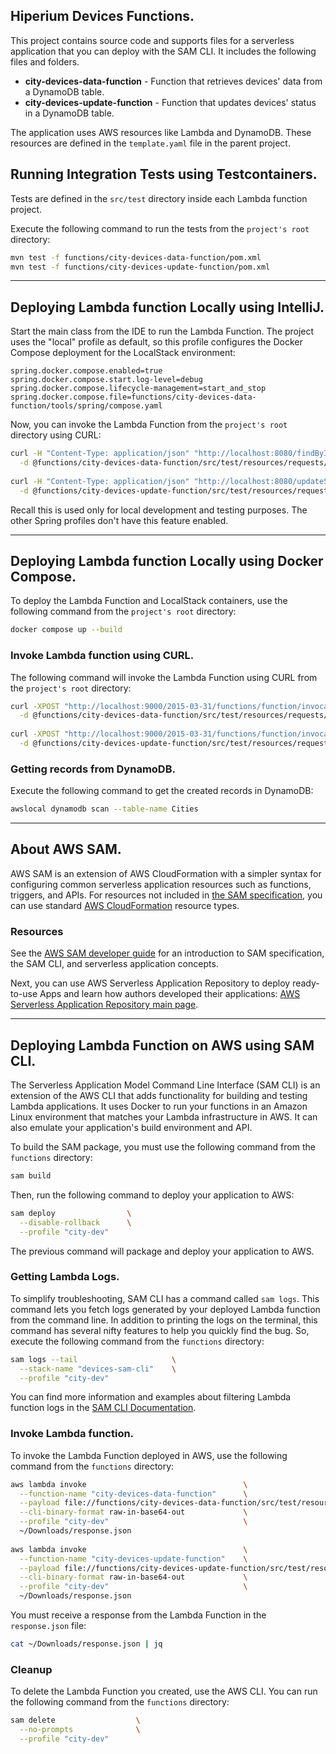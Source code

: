 ## Hiperium Devices Functions.

This project contains source code and supports files for a serverless application that you can deploy with the SAM CLI.
It includes the following files and folders.

- **city-devices-data-function** - Function that retrieves devices' data from a DynamoDB table.
- **city-devices-update-function** - Function that updates devices' status in a DynamoDB table.

The application uses AWS resources like Lambda and DynamoDB.
These resources are defined in the `template.yaml` file in the parent project.

## Running Integration Tests using Testcontainers.
Tests are defined in the `src/test` directory inside each Lambda function project.

Execute the following command to run the tests from the `project's root` directory:
```bash
mvn test -f functions/city-devices-data-function/pom.xml
mvn test -f functions/city-devices-update-function/pom.xml
```


---
## Deploying Lambda function Locally using IntelliJ.
Start the main class from the IDE to run the Lambda Function. 
The project uses the "local" profile as default,
so this profile configures the Docker Compose deployment for the LocalStack environment:

```properties
spring.docker.compose.enabled=true
spring.docker.compose.start.log-level=debug
spring.docker.compose.lifecycle-management=start_and_stop
spring.docker.compose.file=functions/city-devices-data-function/tools/spring/compose.yaml
```

Now, you can invoke the Lambda Function from the `project's root` directory using CURL:
```bash
curl -H "Content-Type: application/json" "http://localhost:8080/findByIdFunction" \
  -d @functions/city-devices-data-function/src/test/resources/requests/lambda-valid-id-request.json
  
curl -H "Content-Type: application/json" "http://localhost:8080/updateStatusFunction" \
  -d @functions/city-devices-update-function/src/test/resources/requests/lambda-valid-id-request.json
```

Recall this is used only for local development and testing purposes.
The other Spring profiles don't have this feature enabled.


---
## Deploying Lambda function Locally using Docker Compose.
To deploy the Lambda Function and LocalStack containers, use the following command from the `project's root` directory:
```bash
docker compose up --build
```

### Invoke Lambda function using CURL.
The following command will invoke the Lambda Function using CURL from the `project's root` directory:
```bash
curl -XPOST "http://localhost:9000/2015-03-31/functions/function/invocations" \
  -d @functions/city-devices-data-function/src/test/resources/requests/lambda-valid-id-request.json
  
curl -XPOST "http://localhost:9000/2015-03-31/functions/function/invocations" \
  -d @functions/city-devices-update-function/src/test/resources/requests/lambda-valid-id-request.json
```

### Getting records from DynamoDB.
Execute the following command to get the created records in DynamoDB:
```bash
awslocal dynamodb scan --table-name Cities
```


---
## About AWS SAM.
AWS SAM is an extension of AWS CloudFormation with a simpler syntax for configuring common serverless application resources such as functions, triggers, and APIs.
For resources not included in [the SAM specification](https://github.com/awslabs/serverless-application-model/blob/master/versions/2016-10-31.md), you can use standard [AWS CloudFormation](https://docs.aws.amazon.com/AWSCloudFormation/latest/UserGuide/aws-template-resource-type-ref.html) resource types.

### Resources
See the [AWS SAM developer guide](https://docs.aws.amazon.com/serverless-application-model/latest/developerguide/what-is-sam.html) for an introduction to SAM specification, the SAM CLI, and serverless application concepts.

Next, you can use AWS Serverless Application Repository to deploy ready-to-use Apps and learn how authors developed their applications:
[AWS Serverless Application Repository main page](https://aws.amazon.com/serverless/serverlessrepo/).


---
## Deploying Lambda Function on AWS using SAM CLI.

The Serverless Application Model Command Line Interface (SAM CLI) is an extension of the AWS CLI that adds functionality for building and testing Lambda applications.
It uses Docker to run your functions in an Amazon Linux environment that matches your Lambda infrastructure in AWS.
It can also emulate your application's build environment and API.


To build the SAM package, you must use the following command from the `functions` directory:
```bash
sam build
```

Then, run the following command to deploy your application to AWS:
```bash
sam deploy                \
  --disable-rollback      \
  --profile "city-dev"
```

The previous command will package and deploy your application to AWS.

### Getting Lambda Logs.

To simplify troubleshooting, SAM CLI has a command called `sam logs`.
This command lets you fetch logs generated by your deployed Lambda function from the command line.
In addition to printing the logs on the terminal, this command has several nifty features to help you quickly find the bug.
So, execute the following command from the `functions` directory:

```bash
sam logs --tail                     \
  --stack-name "devices-sam-cli"    \
  --profile "city-dev"
```

You can find more information and examples about filtering Lambda function logs in the [SAM CLI Documentation](https://docs.aws.amazon.com/serverless-application-model/latest/developerguide/serverless-sam-cli-logging.html).

### Invoke Lambda function.
To invoke the Lambda Function deployed in AWS, use the following command from the `functions` directory:
```bash
aws lambda invoke                                   \
  --function-name "city-devices-data-function"      \
  --payload file://functions/city-devices-data-function/src/test/resources/requests/lambda-valid-id-request.json \
  --cli-binary-format raw-in-base64-out             \
  --profile "city-dev"                              \
  ~/Downloads/response.json
  
aws lambda invoke                                   \
  --function-name "city-devices-update-function"    \
  --payload file://functions/city-devices-update-function/src/test/resources/requests/lambda-valid-id-request.json \
  --cli-binary-format raw-in-base64-out             \
  --profile "city-dev"                              \
  ~/Downloads/response.json
```

You must receive a response from the Lambda Function in the `response.json` file:
```bash
cat ~/Downloads/response.json | jq
```

### Cleanup

To delete the Lambda Function you created, use the AWS CLI. 
You can run the following command from the `functions` directory:
```bash
sam delete                  \
  --no-prompts              \
  --profile "city-dev"
```
